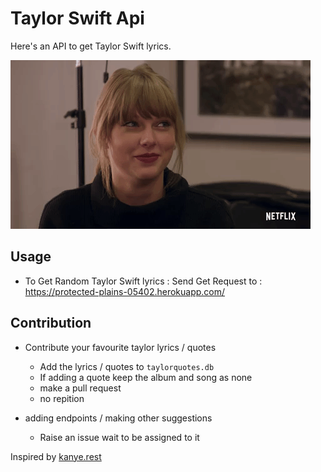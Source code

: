 # Taylor Swift Api

Here's an API to get Taylor Swift lyrics.

![](taylor.gif)

## Usage
* To Get Random Taylor Swift lyrics : Send Get Request to : https://protected-plains-05402.herokuapp.com/

## Contribution

* Contribute your favourite taylor lyrics / quotes
  * Add the lyrics / quotes to `taylorquotes.db`
  * If adding a quote keep the album and song as none
  * make a pull request
  * no repition

* adding endpoints / making other suggestions
    * Raise an issue wait to be assigned to it

Inspired by  [kanye.rest](https://kanye.rest/)




